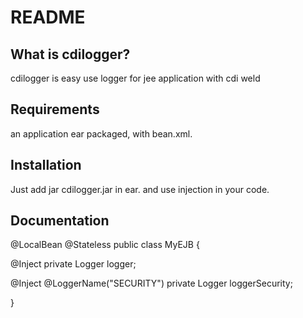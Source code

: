 README
======

What is cdilogger?
-----------------

cdilogger is easy use logger for jee application with cdi weld

Requirements
------------

an application ear packaged, with bean.xml.

Installation
------------

Just add jar cdilogger.jar in ear.
and use injection in your code.

Documentation
-------------

@LocalBean
@Stateless
public class MyEJB {

@Inject
private Logger logger;


@Inject
@LoggerName("SECURITY")
private Logger loggerSecurity;


}

